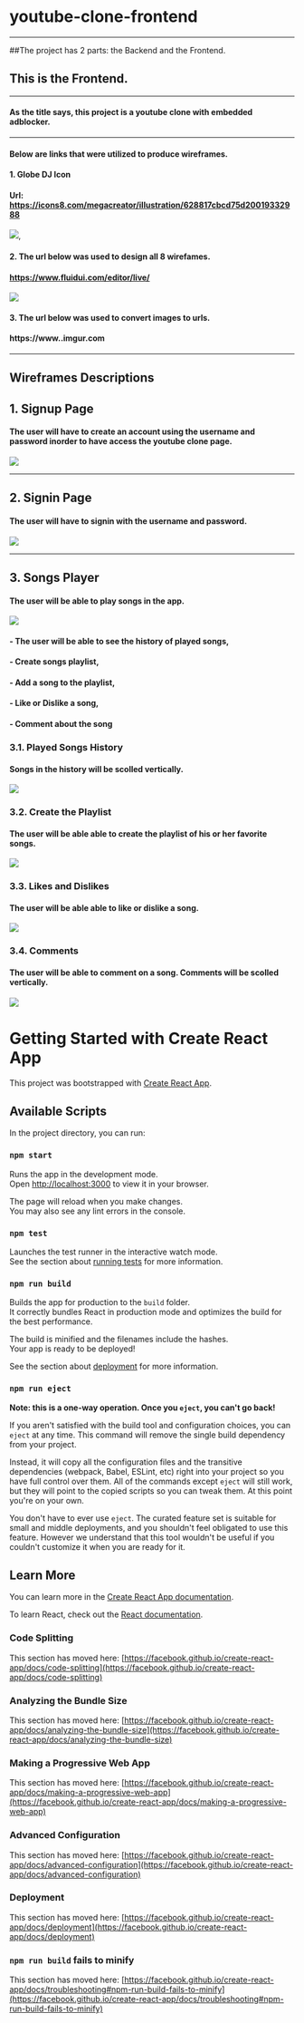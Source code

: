 
# youtube-clone-frontend

------------
##The project has 2 parts: the Backend and the Frontend.
## This is the Frontend.
------------
####  As the title says, this project is a youtube clone with embedded adblocker.
------------
#### Below are links that were utilized to produce wireframes.


####  1.  Globe DJ Icon
#### Url: https://icons8.com/megacreator/illustration/628817cbcd75d20019332988
![](https://i.imgur.com/4nYydhr.png),

#### 2. The url below was used to design all 8 wirefames.
#### https://www.fluidui.com/editor/live/
![](https://i.imgur.com/e2FUwH1.png)

#### 3. The url below was used to convert images to urls.
#### https://www..imgur.com
------------

##  Wireframes Descriptions

## 1. Signup Page
#### The user will have to create an account using the username and password inorder to have access the youtube clone page.
![](https://i.imgur.com/xeQN80u.png)

------------

## 2. Signin Page
#### The user will have to signin with the username and password.
![](https://i.imgur.com/NcNzekt.png)

------------
## 3. Songs Player
#### The user will be able to play songs in the app.
![](https://i.imgur.com/7nmUnfv.png)

#### -  The user will be able to see the history of played songs,
#### -  Create songs playlist,
#### - Add a song to the playlist,
#### - Like or Dislike a song,
#### - Comment about the song

### 3.1. Played Songs History
#### Songs in the history will be scolled vertically.
![](https://i.imgur.com/11cWnEa.png)

### 3.2. Create the Playlist
#### The user will be able able to create the playlist of  his or her favorite songs.
![](https://i.imgur.com/43HBHIf.png)

### 3.3. Likes and Dislikes
#### The user will be able able to like or dislike a song.
![](https://i.imgur.com/wXo9BWe.png)

### 3.4. Comments
#### The user will be able to comment on a song. Comments will be scolled vertically.
![](https://i.imgur.com/mr3zs7j.png)









# Getting Started with Create React App

This project was bootstrapped with [Create React App](https://github.com/facebook/create-react-app).

## Available Scripts

In the project directory, you can run:

### `npm start`

Runs the app in the development mode.\
Open [http://localhost:3000](http://localhost:3000) to view it in your browser.

The page will reload when you make changes.\
You may also see any lint errors in the console.

### `npm test`

Launches the test runner in the interactive watch mode.\
See the section about [running tests](https://facebook.github.io/create-react-app/docs/running-tests) for more information.

### `npm run build`

Builds the app for production to the `build` folder.\
It correctly bundles React in production mode and optimizes the build for the best performance.

The build is minified and the filenames include the hashes.\
Your app is ready to be deployed!

See the section about [deployment](https://facebook.github.io/create-react-app/docs/deployment) for more information.

### `npm run eject`

**Note: this is a one-way operation. Once you `eject`, you can't go back!**

If you aren't satisfied with the build tool and configuration choices, you can `eject` at any time. This command will remove the single build dependency from your project.

Instead, it will copy all the configuration files and the transitive dependencies (webpack, Babel, ESLint, etc) right into your project so you have full control over them. All of the commands except `eject` will still work, but they will point to the copied scripts so you can tweak them. At this point you're on your own.

You don't have to ever use `eject`. The curated feature set is suitable for small and middle deployments, and you shouldn't feel obligated to use this feature. However we understand that this tool wouldn't be useful if you couldn't customize it when you are ready for it.

## Learn More

You can learn more in the [Create React App documentation](https://facebook.github.io/create-react-app/docs/getting-started).

To learn React, check out the [React documentation](https://reactjs.org/).

### Code Splitting

This section has moved here: [https://facebook.github.io/create-react-app/docs/code-splitting](https://facebook.github.io/create-react-app/docs/code-splitting)

### Analyzing the Bundle Size

This section has moved here: [https://facebook.github.io/create-react-app/docs/analyzing-the-bundle-size](https://facebook.github.io/create-react-app/docs/analyzing-the-bundle-size)

### Making a Progressive Web App

This section has moved here: [https://facebook.github.io/create-react-app/docs/making-a-progressive-web-app](https://facebook.github.io/create-react-app/docs/making-a-progressive-web-app)

### Advanced Configuration

This section has moved here: [https://facebook.github.io/create-react-app/docs/advanced-configuration](https://facebook.github.io/create-react-app/docs/advanced-configuration)

### Deployment

This section has moved here: [https://facebook.github.io/create-react-app/docs/deployment](https://facebook.github.io/create-react-app/docs/deployment)

### `npm run build` fails to minify

This section has moved here: [https://facebook.github.io/create-react-app/docs/troubleshooting#npm-run-build-fails-to-minify](https://facebook.github.io/create-react-app/docs/troubleshooting#npm-run-build-fails-to-minify)
